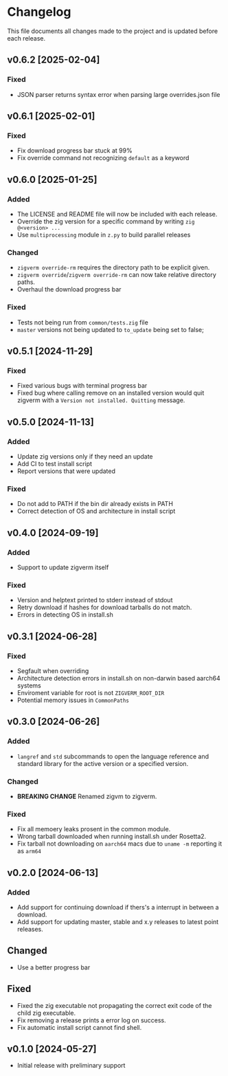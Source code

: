 # Changelog

This file documents all changes made to the project and is updated before each release.

## v0.6.2 [2025-02-04]
### Fixed
- JSON parser returns syntax error when parsing large overrides.json file

## v0.6.1 [2025-02-01]
### Fixed
- Fix download progress bar stuck at 99%
- Fix override command not recognizing `default` as a keyword

## v0.6.0 [2025-01-25]
### Added
- The LICENSE and README file will now be included with each release.
- Override the zig version for a specific command by writing `zig @<version> ...`
- Use `multiprocessing` module in `z.py` to build parallel releases

### Changed
- `zigverm override-rm` requires the directory path to be explicit given.
- `zigverm override`/`zigverm override-rm` can now take relative directory paths.
- Overhaul the download progress bar

### Fixed
- Tests not being run from `common/tests.zig` file
- `master` versions not being updated to `to_update` being set to false;

## v0.5.1 [2024-11-29]

### Fixed

- Fixed various bugs with terminal progress bar
- Fixed bug where calling remove on an installed version would quit zigverm with a `Version not installed. Quitting` message.

## v0.5.0 [2024-11-13]

### Added

- Update zig versions only if they need an update
- Add CI to test install script
- Report versions that were updated

### Fixed

- Do not add to PATH if the bin dir already exists in PATH
- Correct detection of OS and architecture in install script

## v0.4.0 [2024-09-19]

### Added

- Support to update zigverm itself

### Fixed

- Version and helptext printed to stderr instead of stdout
- Retry download if hashes for download tarballs do not match.
- Errors in detecting OS in install.sh

## v0.3.1 [2024-06-28]

### Fixed

- Segfault when overriding
- Architecture detection errors in install.sh on non-darwin based aarch64 systems
- Enviroment variable for root is not `ZIGVERM_ROOT_DIR`
- Potential memory issues in `CommonPaths`

## v0.3.0 [2024-06-26]

### Added

- `langref` and `std` subcommands to open the language reference and standard library for the active version or
  a specified version.

### Changed

- **BREAKING CHANGE** Renamed zigvm to zigverm.

### Fixed

- Fix all memoery leaks prosent in the common module.
- Wrong tarball downloaded when running install.sh under Rosetta2.
- Fix tarball not downloading on `aarch64` macs due to `uname -m` reporting it as `arm64`

## v0.2.0 [2024-06-13]

### Added

- Add support for continuing download if thers's a interrupt in between a download.
- Add support for updating master, stable and x.y releases to latest point releases.

## Changed

- Use a better progress bar

## Fixed

- Fixed the zig executable not propagating the correct exit code of the child zig executable.
- Fix removing a release prints a error log on success.
- Fix automatic install script cannot find shell.

## v0.1.0 [2024-05-27]

- Initial release with preliminary support

